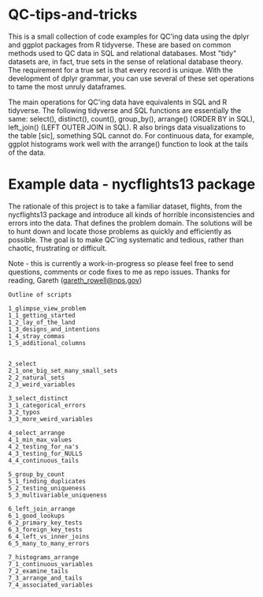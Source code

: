 # QC-tips-and-tricks

This is a small collection of code examples for QC'ing data using the dplyr and ggplot packages from R tidyverse. These are based on common methods used to QC data in SQL and relational databases. Most "tidy" datasets are, in fact, true sets in the sense of relational database theory. The requirement for a true set is that every record is unique. With the development of dplyr grammar, you can use several of these set operations to tame the most unruly dataframes.

The main operations for QC'ing data have equivalents in SQL and R tidyverse. The following tidyverse and SQL functions are essentially the same: select(), distinct(), count(), group_by(), arrange() (ORDER BY in SQL), left_join() (LEFT OUTER JOIN in SQL). R also brings data visualizations to the table [sic], something SQL cannot do. For continuous data, for example, ggplot histograms work well with the arrange() function to look at the tails of the data. 

# Example data - nycflights13 package

The rationale of this project is to take a familiar dataset, flights, from the nycflights13 package and introduce all kinds of horrible inconsistencies and errors into the data. That defines the problem domain. The solutions will be to hunt down and locate those problems as quickly and efficiently as possible. The goal is to make QC'ing systematic and tedious, rather than chaotic, frustrating or difficult.

Note - this is currently a work-in-progress so please feel free to send questions, comments or code fixes to me as repo issues. Thanks for reading, Gareth (gareth_rowell@nps.gov)


    Outline of scripts

    1_glimpse_view_problem
    1_1_getting_started
    1_2_lay_of_the_land
    1_3_designs_and_intentions
    1_4_stray_commas
    1_5_additional_columns
  
    
    2_select
    2_1_one_big_set_many_small_sets
    2_2_natural_sets
    2_3_weird_variables 
    
    3_select_distinct
    3_1_categorical_errors
    3_2_typos
    3_3_more_weird_variables 
    
    4_select_arrange
    4_1_min_max_values
    4_2_testing_for_na's
    4_3_testing_for_NULLS
    4_4_continuous_tails
    
    5_group_by_count
    5_1_finding_duplicates 
    5_2_testing_uniqueness
    5_3_multivariable_uniqueness
    
    6_left_join_arrange
    6_1_good_lookups
    6_2_primary_key_tests
    6_3_foreign_key_tests
    6_4_left_vs_inner_joins
    6_5_many_to_many_errors
    
    7_histograms_arrange
    7_1_continuous_variables
    7_2_examine_tails
    7_3_arrange_and_tails
    7_4_associated_variables


      





